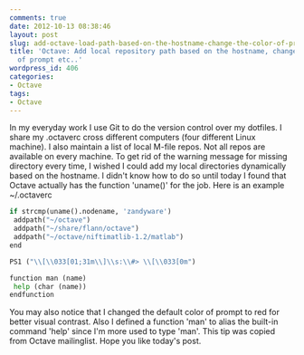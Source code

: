 ```yaml
---
comments: true
date: 2012-10-13 08:38:46
layout: post
slug: add-octave-load-path-based-on-the-hostname-change-the-color-of-prompt-etc
title: 'Octave: Add local repository path based on the hostname, change the color
  of prompt etc..'
wordpress_id: 406
categories:
- Octave
tags:
- Octave
---
```


In my everyday work I use Git to do the version control over my dotfiles. I share my .octaverc cross different computers (four different Linux machine). I also maintain a list of local M-file repos. Not all repos are available on every machine. To get rid of the warning message for missing directory every time, I wished I could add my local directories dynamically based on the hostname. I didn't know how to do so until today I found that Octave actually has the function 'uname()' for the job. Here is an example ~/.octaverc

```python
if strcmp(uname().nodename, 'zandyware')
 addpath("~/octave")
 addpath("~/share/flann/octave")
 addpath("~/octave/niftimatlib-1.2/matlab")
end

PS1 ("\\[\\033[01;31m\\]\\s:\\#> \\[\\033[0m")

function man (name)
 help (char (name))
endfunction
```

You may also notice that I changed the default color of prompt to red for better visual contrast. Also I defined a function 'man' to alias the built-in command 'help' since I'm more used to type 'man'. This tip was copied from Octave mailinglist. Hope you like today's post.
